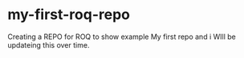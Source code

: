 # my-first-roq-repo
Creating a REPO for ROQ to show example
My first repo and i WIll be updateing this over time.